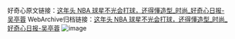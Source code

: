 好奇心原文链接：[这年头 NBA 球星不光会打球，还得懂造型_时尚_好奇心日报-吴亭蓉](https://www.qdaily.com/articles/4757.html)
WebArchive归档链接：[这年头 NBA 球星不光会打球，还得懂造型_时尚_好奇心日报-吴亭蓉](http://web.archive.org/web/20190623162632/https://www.qdaily.com/articles/4757.html)
![image](http://ww3.sinaimg.cn/large/007d5XDply1g3w5qoa2ivj30jecn0b29)